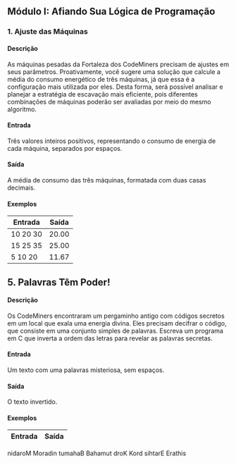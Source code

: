 ## Módulo I: Afiando Sua Lógica de Programação

### 1. Ajuste das Máquinas

#### Descrição
As máquinas pesadas da Fortaleza dos CodeMiners precisam de ajustes em seus parâmetros. Proativamente, você sugere uma solução que calcule a média do consumo energético de três máquinas, já que essa é a configuração mais utilizada por eles. Desta forma, será possível analisar e planejar a estratégia de escavação mais eficiente, pois diferentes combinações de máquinas poderão ser avaliadas por meio do mesmo algoritmo.

#### Entrada
Três valores inteiros positivos, representando o consumo de energia de cada máquina, separados por espaços.

#### Saída
A média de consumo das três máquinas, formatada com duas casas decimais.

#### Exemplos

| **Entrada** | **Saída** |
|---|---|
| 10 20 30 | 20.00 |
| 15 25 35 | 25.00 |
| 5 10 20 | 11.67 |

## 5. Palavras Têm Poder!

#### Descrição
Os CodeMiners encontraram um pergaminho antigo com códigos secretos em um local que exala uma energia divina. Eles precisam decifrar o código, que consiste em uma conjunto simples de palavras. Escreva um programa em C que inverta a ordem das letras para revelar as palavras secretas.

#### Entrada
Um texto com uma palavras misteriosa, sem espaços.

#### Saída
O texto invertido.

#### Exemplos

| **Entrada** | **Saída** |
|---|---|
nidaroM	Moradin
tumahaB	Bahamut
droK	Kord
sihtarE	Erathis
